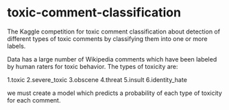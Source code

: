 # toxic-comment-classification
The Kaggle competition for toxic comment classification about detection of different types of toxic comments by 
classifying them into one or more labels.

Data has a large number of Wikipedia comments which have been labeled by human raters for toxic behavior. The types of toxicity are:

1.toxic
2.severe_toxic
3.obscene
4.threat
5.insult
6.identity_hate


we must create a model which predicts a probability of each type of toxicity for each comment.
